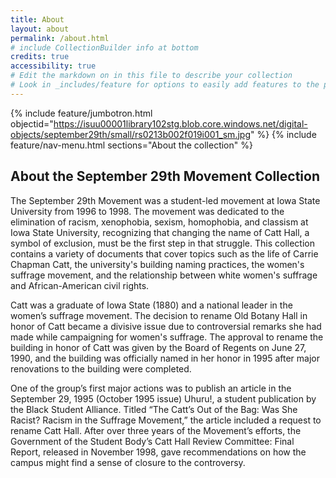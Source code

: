 ```yaml
---
title: About
layout: about
permalink: /about.html
# include CollectionBuilder info at bottom
credits: true
accessibility: true
# Edit the markdown on in this file to describe your collection
# Look in _includes/feature for options to easily add features to the page
---
```


{% include feature/jumbotron.html objectid="https://isuu00001library102stg.blob.core.windows.net/digital-objects/september29th/small/rs0213b002f019i001_sm.jpg" %}
{% include feature/nav-menu.html sections="About the collection" %} 

## About the September 29th Movement Collection

The September 29th Movement was a student-led movement at Iowa State University from 1996 to 1998. The movement was dedicated to the elimination of racism, xenophobia, sexism, homophobia, and classism at Iowa State University, recognizing that changing the name of Catt Hall, a symbol of exclusion, must be the first step in that struggle. This collection contains a variety of documents that cover topics such as the life of Carrie Chapman Catt, the university's building naming practices, the women's suffrage movement, and the relationship between white women's suffrage and African-American civil rights.

Catt was a graduate of Iowa State (1880) and a national leader in the women’s suffrage movement. The decision to rename Old Botany Hall in honor of Catt became a divisive issue due to controversial remarks she had made while campaigning for women's suffrage. The approval to rename the building in honor of Catt was given by the Board of Regents on June 27, 1990, and the building was officially named in her honor in 1995 after major renovations to the building were completed.

One of the group’s first major actions was to publish an article in the September 29, 1995 (October 1995 issue) Uhuru!, a student publication by the Black Student Alliance. Titled “The Catt’s Out of the Bag: Was She Racist? Racism in the Suffrage Movement,” the article included a request to rename Catt Hall. After over three years of the Movement’s efforts, the Government of the Student Body’s Catt Hall Review Committee: Final Report, released in November 1998, gave recommendations on how the campus might find a sense of closure to the controversy.